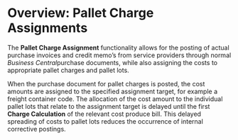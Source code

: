 # Overview: Pallet Charge Assignments

The **Pallet Charge Assignment** functionality allows for the posting of actual purchase invoices and credit memo’s from service providers through normal *Business Central*purchase documents, while also assigning the costs to appropriate pallet charges and pallet lots.

When the purchase document for pallet charges is posted, the cost amounts are assigned to the specified assignment target, for example a freight container code. The allocation of the cost amount to the individual pallet lots that relate to the assignment target is delayed until the first **Charge Calculation** of the relevant cost produce bill. This delayed spreading of costs to pallet lots reduces the occurrence of internal corrective postings.